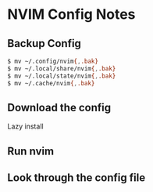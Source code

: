 # NVIM Config Notes

## Backup Config

```sh
$ mv ~/.config/nvim{,.bak}
$ mv ~/.local/share/nvim{,.bak}
$ mv ~/.local/state/nvim{,.bak}
$ mv ~/.cache/nvim{,.bak}
```

## Download the config
Lazy install

## Run nvim

## Look through the config file


